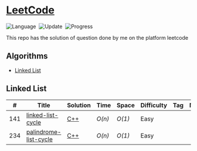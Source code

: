 # [LeetCode](https://leetcode.com/problemset/all/)
![Language](https://img.shields.io/badge/language-Modern%20C++-orange.svg)&nbsp;
![Update](https://img.shields.io/badge/update-weekly-green.svg)&nbsp;
![Progress](https://img.shields.io/badge/progress-0%20%2F%202674-ff69b4.svg)&nbsp;


This repo has the solution of question done by me on the platform leetcode


## Algorithms
* [Linked List](https://github.com/king11223344/LeetCodeSolutions#linked-list)


## Linked List
|  #  | Title           |  Solution       |  Time           | Space           | Difficulty    | Tag          | Note| 
|-----|---------------- | --------------- | --------------- | --------------- | ------------- |--------------|-----|
141 | [linked-list-cycle](https://leetcode.com/problems/linked-list-cycle/description/) | [C++](./C++/linked-list-cycle.cpp)  | _O(n)_ | _O(1)_ | Easy ||
234 | [palindrome-list-cycle](https://leetcode.com/problems/palindrome-linked-list/) | [C++](./C++/palindrome-linked-list.cpp)  | _O(n)_ | _O(1)_ | Easy ||
